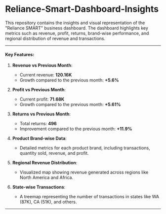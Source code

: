 # Reliance-Smart-Dashboard-Insights
This repository contains the insights and visual representation of the "Reliance SMART" business dashboard. The dashboard highlights key metrics such as revenue, profit, returns, brand-wise performance, and regional distribution of revenue and transactions.

---

#### **Key Features**:
1. **Revenue vs Previous Month**:
   - Current revenue: **120.16K**
   - Growth compared to the previous month: **+5.6%**

2. **Profit vs Previous Month**:
   - Current profit: **71.68K**
   - Growth compared to the previous month: **+5.61%**

3. **Returns vs Previous Month**:
   - Total returns: **496**
   - Improvement compared to the previous month: **+11.9%**

4. **Product Brand-wise Data**:
   - Detailed metrics for each product brand, including transactions, quantity sold, revenue, and profit.

5. **Regional Revenue Distribution**:
   - Visualized map showing revenue generated across regions like North America and Africa.

6. **State-wise Transactions**:
   - A treemap representing the number of transactions in states like WA (87K), CA (51K), and others.

---


